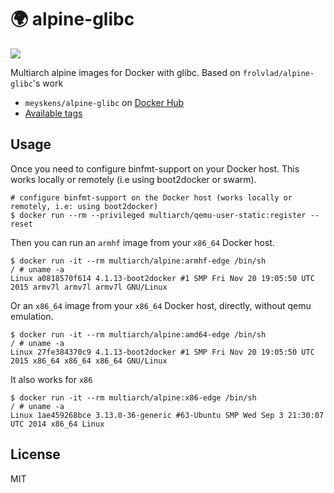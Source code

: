 # :earth_africa: alpine-glibc

![](https://raw.githubusercontent.com/multiarch/dockerfile/master/logo.jpg)

Multiarch alpine images for Docker with glibc. Based on `frolvlad/alpine-glibc`'s work

* `meyskens/alpine-glibc` on [Docker Hub](https://hub.docker.com/r/meyskens/alpine-glibc/)
* [Available tags](https://hub.docker.com/r/meyskens/alpine-glibc/tags/)

## Usage

Once you need to configure binfmt-support on your Docker host.
This works locally or remotely (i.e using boot2docker or swarm).

```console
# configure binfmt-support on the Docker host (works locally or remotely, i.e: using boot2docker)
$ docker run --rm --privileged multiarch/qemu-user-static:register --reset
```

Then you can run an `armhf` image from your `x86_64` Docker host.

```console
$ docker run -it --rm multiarch/alpine:armhf-edge /bin/sh
/ # uname -a
Linux a0818570f614 4.1.13-boot2docker #1 SMP Fri Nov 20 19:05:50 UTC 2015 armv7l armv7l armv7l GNU/Linux
```

Or an `x86_64` image from your `x86_64` Docker host, directly, without qemu emulation.

```console
$ docker run -it --rm multiarch/alpine:amd64-edge /bin/sh
/ # uname -a
Linux 27fe384370c9 4.1.13-boot2docker #1 SMP Fri Nov 20 19:05:50 UTC 2015 x86_64 x86_64 x86_64 GNU/Linux
```

It also works for `x86`

```console
$ docker run -it --rm multiarch/alpine:x86-edge /bin/sh
/ # uname -a
Linux 1ae459268bce 3.13.0-36-generic #63-Ubuntu SMP Wed Sep 3 21:30:07 UTC 2014 x86_64 Linux
```

## License

MIT
